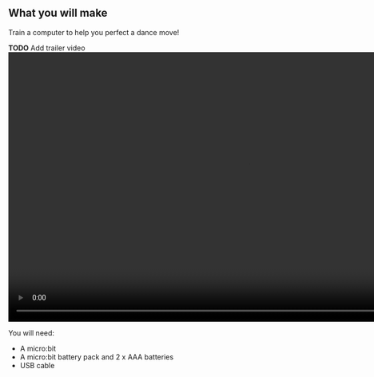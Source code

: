 ## What you will make

Train a computer to help you perfect a dance move!

**TODO** Add trailer video
<video width="960" height="540" controls>
  <source src="images/step1.mp4" type="video/mp4" alt="A machine learning model estimates which dance move is being performed by a young person">
Your browser does not support the video tag.
</video>


You will need:
- A micro:bit
- A micro:bit battery pack and 2 x AAA batteries 
- USB cable